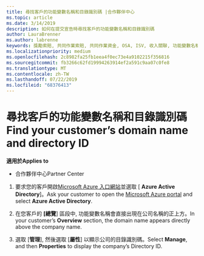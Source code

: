 ```yaml
---
title: 尋找客戶的功能變數名稱和目錄識別碼 |合作夥伴中心
ms.topic: article
ms.date: 3/14/2019
description: 如何在提交宣告時尋找客戶的功能變數名稱和目錄識別碼
author: LauraBrenner
ms.author: labrenne
keywords: 獎勵索賠, 共同作業索賠, 共同作業資金, OSA, ISV, 收入關聯, 功能變數名稱, 目錄識別碼
ms.localizationpriority: medium
ms.openlocfilehash: 2c8982fa25fb1eea4f0ec73e4a9102215f356816
ms.sourcegitcommit: fb3266c62fd19994263914ef2a591c9aa07c0fe8
ms.translationtype: MT
ms.contentlocale: zh-TW
ms.lasthandoff: 07/22/2019
ms.locfileid: "68376413"
---
```

# <a name="find-your-customers-domain-name-and-directory-id"></a><span data-ttu-id="9f9a7-104">尋找客戶的功能變數名稱和目錄識別碼</span><span class="sxs-lookup"><span data-stu-id="9f9a7-104">Find your customer’s domain name and directory ID</span></span>

<span data-ttu-id="9f9a7-105">**適用於**</span><span class="sxs-lookup"><span data-stu-id="9f9a7-105">**Applies to**</span></span>

-  <span data-ttu-id="9f9a7-106">合作夥伴中心</span><span class="sxs-lookup"><span data-stu-id="9f9a7-106">Partner Center</span></span>

1.  <span data-ttu-id="9f9a7-107">要求您的客戶開啟[Microsoft Azure 入口網站](https://ms.portal.azure.com/#home)並選取 [ **Azure Active Directory**]。</span><span class="sxs-lookup"><span data-stu-id="9f9a7-107">Ask your customer to open the [Microsoft Azure portal](https://ms.portal.azure.com/#home) and select **Azure Active Directory**.</span></span> 

2.  <span data-ttu-id="9f9a7-108">在您客戶的 **[總覽**] 區段中, 功能變數名稱會直接出現在公司名稱的正上方。</span><span class="sxs-lookup"><span data-stu-id="9f9a7-108">In your customer’s **Overview** section, the domain name appears directly above the company name.</span></span>  

3.  <span data-ttu-id="9f9a7-109">選取 [**管理**], 然後選取 [**屬性**] 以顯示公司的目錄識別碼。</span><span class="sxs-lookup"><span data-stu-id="9f9a7-109">Select **Manage**, and then **Properties** to display the company’s Directory ID.</span></span>
